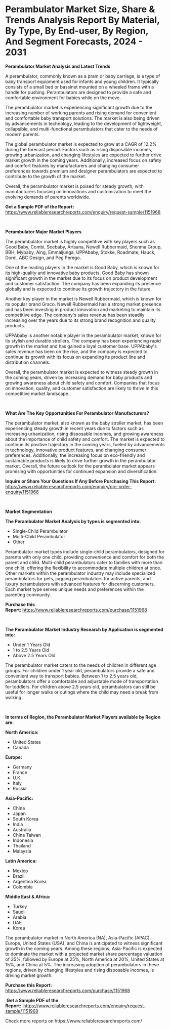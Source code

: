 <p><h1>Perambulator Market Size, Share & Trends Analysis Report By Material, By Type, By End-user, By Region, And Segment Forecasts, 2024 - 2031</h1></p><p><strong>Perambulator Market Analysis and Latest Trends</strong></p>
<p><p>A perambulator, commonly known as a pram or baby carriage, is a type of baby transport equipment used for infants and young children. It typically consists of a small bed or bassinet mounted on a wheeled frame with a handle for pushing. Perambulators are designed to provide a safe and comfortable environment for babies while on the move.</p><p>The perambulator market is experiencing significant growth due to the increasing number of working parents and rising demand for convenient and comfortable baby transport solutions. The market is also being driven by advancements in technology, leading to the development of lightweight, collapsible, and multi-functional perambulators that cater to the needs of modern parents.</p><p>The global perambulator market is expected to grow at a CAGR of 12.2% during the forecast period. Factors such as rising disposable incomes, growing urbanization, and changing lifestyles are expected to further drive market growth in the coming years. Additionally, increased focus on safety and comfort features by manufacturers and changing consumer preferences towards premium and designer perambulators are expected to contribute to the growth of the market. </p><p>Overall, the perambulator market is poised for steady growth, with manufacturers focusing on innovations and customization to meet the evolving demands of parents worldwide.</p></p>
<p><strong>Get a Sample PDF of the Report:&nbsp;</strong> <a href="https://www.reliableresearchreports.com/enquiry/request-sample/1151968">https://www.reliableresearchreports.com/enquiry/request-sample/1151968</a></p>
<p>&nbsp;</p>
<p><strong>Perambulator Major Market Players</strong></p>
<p><p>The perambulator market is highly competitive with key players such as Good Baby, Combi, Seebaby, Artsana, Newell Rubbermaid, Shenma Group, BBH, Mybaby, Aing, Emmaljunga, UPPAbaby, Stokke, Roadmate, Hauck, Dorel, ABC Design, and Peg Perego.</p><p>One of the leading players in the market is Good Baby, which is known for its high-quality and innovative baby products. Good Baby has shown significant growth in the market due to its focus on product development and customer satisfaction. The company has been expanding its presence globally and is expected to continue its growth trajectory in the future.</p><p>Another key player in the market is Newell Rubbermaid, which is known for its popular brand Graco. Newell Rubbermaid has a strong market presence and has been investing in product innovation and marketing to maintain its competitive edge. The company's sales revenue has been steadily increasing over the years due to its strong brand recognition and quality products.</p><p>UPPAbaby is another notable player in the perambulator market, known for its stylish and durable strollers. The company has been experiencing rapid growth in the market and has gained a loyal customer base. UPPAbaby's sales revenue has been on the rise, and the company is expected to continue its growth with its focus on expanding its product line and distribution channels.</p><p>Overall, the perambulator market is expected to witness steady growth in the coming years, driven by increasing demand for baby products and growing awareness about child safety and comfort. Companies that focus on innovation, quality, and customer satisfaction are likely to thrive in this competitive market landscape.</p></p>
<p>&nbsp;</p>
<p><strong>What Are The Key Opportunities For Perambulator Manufacturers?</strong></p>
<p><p>The perambulator market, also known as the baby stroller market, has been experiencing steady growth in recent years due to factors such as increasing urbanization, rising disposable incomes, and growing awareness about the importance of child safety and comfort. The market is expected to continue its positive trajectory in the coming years, fueled by advancements in technology, innovative product features, and changing consumer preferences. Additionally, the increasing focus on eco-friendly and sustainable products is likely to drive further growth in the perambulator market. Overall, the future outlook for the perambulator market appears promising with opportunities for continued expansion and diversification.</p></p>
<p><strong>Inquire or Share Your Questions If Any Before Purchasing This Report:</strong> <a href="https://www.reliableresearchreports.com/enquiry/pre-order-enquiry/1151968">https://www.reliableresearchreports.com/enquiry/pre-order-enquiry/1151968</a></p>
<p>&nbsp;</p>
<p><strong>Market Segmentation</strong></p>
<p><strong>The Perambulator Market Analysis by types is segmented into:</strong></p>
<p><ul><li>Single-Child Perambulator</li><li>Multi-Child Perambulator</li><li>Other</li></ul></p>
<p><p>Perambulator market types include single-child perambulators, designed for parents with only one child, providing convenience and comfort for both the parent and child. Multi-child perambulators cater to families with more than one child, offering the flexibility to accommodate multiple children at once. Other markets within the perambulator industry may include specialized perambulators for pets, jogging perambulators for active parents, and luxury perambulators with advanced features for discerning customers. Each market type serves unique needs and preferences within the parenting community.</p></p>
<p><strong>Purchase this Report:&nbsp;</strong><a href="https://www.reliableresearchreports.com/purchase/1151968">https://www.reliableresearchreports.com/purchase/1151968</a></p>
<p>&nbsp;</p>
<p><strong>The Perambulator Market Industry Research by Application is segmented into:</strong></p>
<p><ul><li>Under 1 Years Old</li><li>1 to 2.5 Years Old</li><li>Above 2.5 Years Old</li></ul></p>
<p><p>The perambulator market caters to the needs of children in different age groups. For children under 1 year old, perambulators provide a safe and convenient way to transport babies. Between 1 to 2.5 years old, perambulators offer a comfortable and adjustable mode of transportation for toddlers. For children above 2.5 years old, perambulators can still be useful for longer walks or outings where the child may need a break from walking.</p></p>
<p>&nbsp;</p>
<p><strong>In terms of Region, the Perambulator Market Players available by Region are:</strong></p>
<p>
    <p> <strong> North America: </strong>
        <ul>
            <li>United States</li>
            <li>Canada</li>
        </ul>
        </p> 
    <p> <strong> Europe: </strong>
        <ul>
            <li>Germany</li>
            <li>France</li>
            <li>U.K.</li>
            <li>Italy</li>
            <li>Russia</li>
        </ul>
        </p> 
    <p> <strong> Asia-Pacific: </strong>
        <ul>
            <li>China</li>
            <li>Japan</li>
            <li>South Korea</li>
            <li>India</li>
            <li>Australia</li>
            <li>China Taiwan</li>
            <li>Indonesia</li>
            <li>Thailand</li>
            <li>Malaysia</li>
        </ul>
        </p> 
    <p> <strong> Latin America: </strong>
        <ul>
            <li>Mexico</li>
            <li>Brazil</li>
            <li>Argentina Korea</li>
            <li>Colombia</li>
        </ul>
        </p> 
    <p> <strong> Middle East & Africa: </strong>
        <ul>
            <li>Turkey</li>
            <li>Saudi</li>
            <li>Arabia</li>
            <li>UAE</li>
            <li>Korea</li>
        </ul>
    </p>
    </p>
<p><p>The perambulator market in North America (NA), Asia-Pacific (APAC), Europe, United States (USA), and China is anticipated to witness significant growth in the coming years. Among these regions, Asia-Pacific is expected to dominate the market with a projected market share percentage valuation of 35%, followed by Europe at 25%, North America at 20%, United States at 15%, and China at 5%. The increasing adoption of perambulators in these regions, driven by changing lifestyles and rising disposable incomes, is driving market growth.</p></p>
<p><strong>Purchase this Report: </strong><a href="https://www.reliableresearchreports.com/purchase/1151968">https://www.reliableresearchreports.com/purchase/1151968</a></p>
<p>&nbsp;<strong>Get a Sample PDF of the Report:&nbsp;&nbsp;</strong><a href="https://www.reliableresearchreports.com/enquiry/request-sample/1151968">https://www.reliableresearchreports.com/enquiry/request-sample/1151968</a></p>
<p><strong></strong></p>
<p>Check more reports on https://www.reliableresearchreports.com/</p>